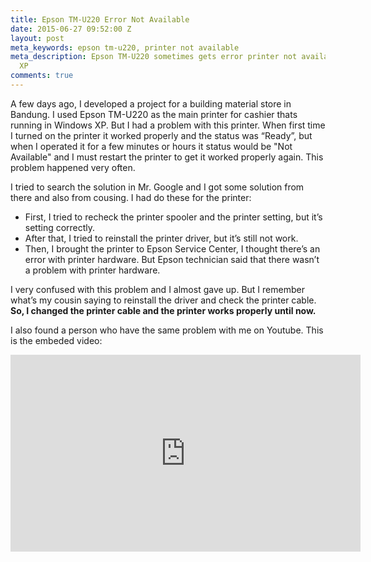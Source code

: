 ```yaml
---
title: Epson TM-U220 Error Not Available
date: 2015-06-27 09:52:00 Z
layout: post
meta_keywords: epson tm-u220, printer not available
meta_description: Epson TM-U220 sometimes gets error printer not available in Windows
  XP
comments: true
---
```


A few days ago, I developed a project for a building material store in Bandung. I used Epson TM-U220 as the main printer for cashier thats running in Windows XP. But I had a problem with this printer. When first time I turned on the printer it worked properly and the status was “Ready”, but when I operated it for a few minutes or hours it status would be "Not Available" and I must restart the printer to get it worked properly again. This problem happened very often.

I tried to search the solution in Mr. Google and I got some solution from there and also from cousing. I had do these for the printer:

- First, I tried to recheck the printer spooler and the printer setting, but it’s setting correctly.
- After that, I tried to reinstall the printer driver, but it’s still not work.
- Then, I brought the printer to Epson Service Center, I thought there’s an error with printer hardware. But Epson technician said that there wasn’t a problem with printer hardware.

I very confused with this problem and I almost gave up. But I remember what’s my cousin saying to reinstall the driver and check the printer cable. **So, I changed the printer cable and the printer works properly until now.**

I also found a person who have the same problem with me on Youtube. This is the embeded video:

<iframe width="560" height="315" src="https://www.youtube.com/embed/ny3XZy0xTKE" frameborder="0" allowfullscreen></iframe>
